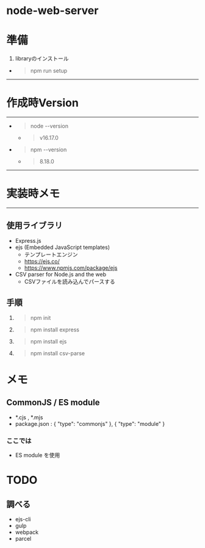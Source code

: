 # node-web-server

# 準備
1. libraryのインストール
  - > npm run setup


***
# 作成時Version
***
- > node --version
    - > v16.17.0
- > npm --version
    - > 8.18.0


***
# 実装時メモ
***

## 使用ライブラリ
* Express.js
* ejs (Embedded JavaScript templates)
  - テンプレートエンジン
  - https://ejs.co/
  - https://www.npmjs.com/package/ejs
* CSV parser for Node.js and the web
  - CSVファイルを読み込んでパースする

## 手順
1. > npm init
1. > npm install express
1. > npm install ejs
1. > npm install csv-parse

# メモ
## CommonJS / ES module
- *.cjs , *.mjs
- package.json : { "type": "commonjs" },  { "type": "module" }

### ここでは
- ES module を使用


# TODO
## 調べる
- ejs-cli
- gulp
- webpack
- parcel

